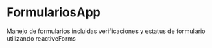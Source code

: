 # FormulariosApp

Manejo de formularios incluidas verificaciones y estatus de formulario utilizando reactiveForms
